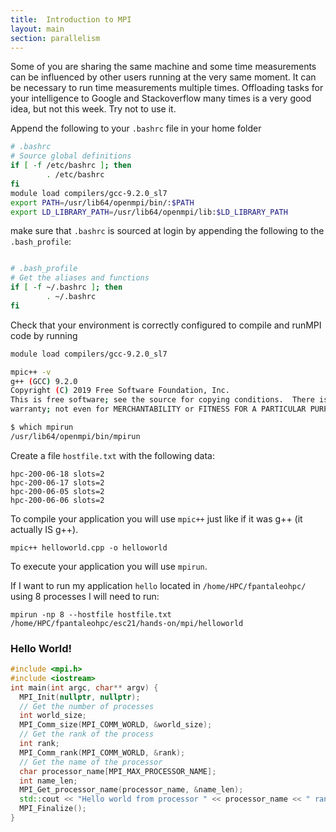 ```yaml
---
title:  Introduction to MPI
layout: main
section: parallelism
---
```


Some of you are sharing the same machine and some time measurements can be influenced by other users running at the very same moment. It can be necessary to run time measurements multiple times. Offloading tasks for your intelligence to Google and Stackoverflow many times is a very good idea, but not this week. Try not to use it.

Append the following to your `.bashrc` file in your home folder
```bash
# .bashrc
# Source global definitions
if [ -f /etc/bashrc ]; then
        . /etc/bashrc
fi
module load compilers/gcc-9.2.0_sl7
export PATH=/usr/lib64/openmpi/bin/:$PATH
export LD_LIBRARY_PATH=/usr/lib64/openmpi/lib:$LD_LIBRARY_PATH
```

make sure that `.bashrc` is sourced  at login by appending the following to the `.bash_profile`:
```bash

# .bash_profile
# Get the aliases and functions
if [ -f ~/.bashrc ]; then
        . ~/.bashrc
fi
```

Check that your environment is correctly configured to compile and runMPI code by running
```bash
module load compilers/gcc-9.2.0_sl7

mpic++ -v
g++ (GCC) 9.2.0
Copyright (C) 2019 Free Software Foundation, Inc.
This is free software; see the source for copying conditions.  There is NO
warranty; not even for MERCHANTABILITY or FITNESS FOR A PARTICULAR PURPOSE.

$ which mpirun
/usr/lib64/openmpi/bin/mpirun
```

Create a file `hostfile.txt` with the following data:
```
hpc-200-06-18 slots=2
hpc-200-06-17 slots=2
hpc-200-06-05 slots=2
hpc-200-06-06 slots=2
```

To compile your application you will use `mpic++` just like if it was g++ (it actually IS g++).
```
mpic++ helloworld.cpp -o helloworld
```

To execute your application you will use `mpirun`.

If I want to run my application `hello` located in `/home/HPC/fpantaleohpc/` using 8 processes I will need to run:
```
mpirun -np 8 --hostfile hostfile.txt /home/HPC/fpantaleohpc/esc21/hands-on/mpi/helloworld
```


### Hello World!

```C++
#include <mpi.h>
#include <iostream>
int main(int argc, char** argv) {
  MPI_Init(nullptr, nullptr);
  // Get the number of processes
  int world_size;
  MPI_Comm_size(MPI_COMM_WORLD, &world_size);
  // Get the rank of the process
  int rank;
  MPI_Comm_rank(MPI_COMM_WORLD, &rank);
  // Get the name of the processor
  char processor_name[MPI_MAX_PROCESSOR_NAME];
  int name_len;
  MPI_Get_processor_name(processor_name, &name_len);
  std::cout << "Hello world from processor " << processor_name << " rank " << rank << " of " << world_size << std::endl;
  MPI_Finalize();
}
```

